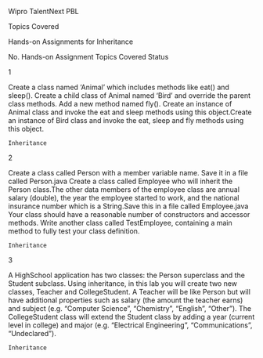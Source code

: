 Wipro TalentNext PBL

Topics Covered

Hands-on Assignments for Inheritance



No. 	Hands-on Assignment 	Topics Covered 	Status

1 	

 Create a class named ‘Animal’ which includes methods like eat() and sleep().
Create a child class of Animal named ‘Bird’ and override the parent class methods. Add a new method named fly().
Create an instance of Animal class and invoke the eat and sleep methods using this object.Create an instance of Bird class and invoke the eat, sleep and fly methods using this object.


	Inheritance 	

2 	

 Create a class called Person with a member variable name. Save it in a file called Person.java
Create a class called Employee who will inherit the Person class.The other data members of the employee class are annual salary (double), the year the employee started to work, and the national insurance number which is a String.Save this in a file called Employee.java
Your class should have a reasonable number of constructors and accessor methods.
Write another class called TestEmployee, containing a main method to fully test your class definition.

	Inheritance 	

3 	

 A HighSchool application has two classes: the Person superclass and the Student subclass. Using inheritance, in this lab you will create two new classes, Teacher and CollegeStudent. A Teacher will be like Person but will have additional properties such as salary (the amount the teacher earns) and subject (e.g. “Computer Science”, “Chemistry”,  “English”, “Other”). The CollegeStudent class will extend the Student class by adding a year (current level in college) and major (e.g. “Electrical Engineering”, “Communications”, “Undeclared”).

	Inheritance 	